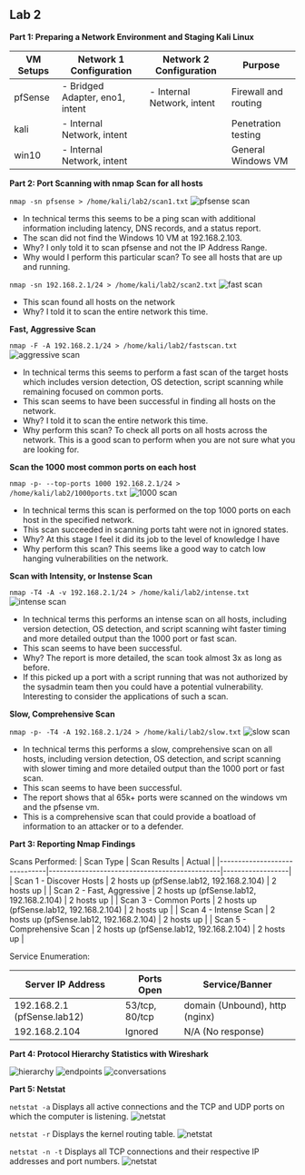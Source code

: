 ## Lab 2

**Part 1: Preparing a Network Environment and Staging Kali Linux**

| VM Setups | Network 1 Configuration             | Network 2 Configuration                | Purpose             |
|-----------|-------------------------------------|---------------------------------------|---------------------|
| pfSense   | - Bridged Adapter, eno1, intent     | - Internal Network, intent            | Firewall and routing |
| kali      | - Internal Network, intent           |                                       | Penetration testing  |
| win10     | - Internal Network, intent           |                                       | General Windows VM  |

**Part 2: Port Scanning with nmap**
**Scan for all hosts**

`nmap -sn pfsense > /home/kali/lab2/scan1.txt`
![pfsense scan](media/lab2-1.png)

- In technical terms this seems to be a ping scan with additional information including latency, DNS records, and a status report.
- The scan did not find the Windows 10 VM at 192.168.2.103.
- Why?  I only told it to scan pfsense and not the IP Address Range.
- Why would I perform this particular scan? To see all hosts that are up and running.

`nmap -sn 192.168.2.1/24 > /home/kali/lab2/scan2.txt`
![fast scan](media/lab2-2.png)

- This scan found all hosts on the network
- Why?  I told it to scan the entire network this time.

**Fast, Aggressive Scan**

`nmap -F -A 192.168.2.1/24 > /home/kali/lab2/fastscan.txt`
![aggressive scan](media/lab2-3.png)

- In technical terms this seems to perform a fast scan of the target hosts which includes version detection, OS detection, script scanning while remaining focused on common ports.
- This scan seems to have been successful in finding all hosts on the network.
- Why?  I told it to scan the entire network this time.
- Why perform this scan?  To check all ports on all hosts across the network. This is a good scan to perform when you are not sure what you are looking for.

**Scan the 1000 most common ports on each host**

`nmap -p- --top-ports 1000 192.168.2.1/24 > /home/kali/lab2/1000ports.txt`
![1000 scan](media/lab2-4.png)

- In technical terms this scan is performed on the top 1000 ports on each host in the specified network.
- This scan succeeded in scanning ports taht were not in ignored states.
- Why? At this stage I feel it did its job to the level of knowledge I have
- Why perform this scan?  This seems like a good way to catch low hanging vulnerabilities on the network.

**Scan with Intensity, or Instense Scan**

`nmap -T4 -A -v 192.168.2.1/24 > /home/kali/lab2/intense.txt`
![intense scan](media/lab2-5.png)

- In technical terms this performs an intense scan on all hosts, including version detection, OS detection, and script scanning wiht faster timing and more detailed output than the 1000 port or fast scan.
- This scan seems to have been successful.
- Why? The report is more detailed, the scan took almost 3x as long as before.
- If this picked up a port with a script running that was not authorized by the sysadmin team then you could have a potential vulnerability.  Interesting to consider the applications of such a scan.

**Slow, Comprehensive Scan**

`nmap -p- -T4 -A 192.168.2.1/24 > /home/kali/lab2/slow.txt`
![slow scan](media/lab2-6.png)

- In technical terms this performs a slow, comprehensive scan on all hosts, including version detection, OS detection, and script scanning with slower timing and more detailed output than the 1000 port or fast scan.
- This scan seems to have been successful.
- The report shows that al 65k+ ports were scanned on the windows vm and the pfsense vm.
- This is a comprehensive scan that could provide a boatload of information to an attacker or to a defender.

**Part 3: Reporting Nmap Findings**

Scans Performed:
| Scan Type                    | Scan Results                                  | Actual           |
|------------------------------|-----------------------------------------------|------------------|
| Scan 1 - Discover Hosts      | 2 hosts up (pfSense.lab12, 192.168.2.104)   | 2 hosts up       |
| Scan 2 - Fast, Aggressive    | 2 hosts up (pfSense.lab12, 192.168.2.104)   | 2 hosts up       |
| Scan 3 - Common Ports        | 2 hosts up (pfSense.lab12, 192.168.2.104)   | 2 hosts up       |
| Scan 4 - Intense Scan        | 2 hosts up (pfSense.lab12, 192.168.2.104)   | 2 hosts up       |
| Scan 5 - Comprehensive Scan  | 2 hosts up (pfSense.lab12, 192.168.2.104)   | 2 hosts up       |

Service Enumeration:

| Server IP Address      | Ports Open        | Service/Banner  |
|------------------------|--------------------|-----------------|
| 192.168.2.1 (pfSense.lab12) | 53/tcp, 80/tcp    | domain (Unbound), http (nginx) |
| 192.168.2.104          | Ignored            | N/A (No response) |

**Part 4: Protocol Hierarchy Statistics with Wireshark**

![hierarchy](media/lab2-7.png)
![endpoints](media/lab2-8.png)
![conversations](media/lab2-9.png)

**Part 5: Netstat**

`netstat -a`
Displays all active connections and the TCP and UDP ports on which the computer is listening.
![netstat](media/lab2-10.png)

`netstat -r`
Displays the kernel routing table.
![netstat](media/lab2-11.png)

`netstat -n -t` 
Displays all TCP connections and their respective IP addresses and port numbers.
![netstat](media/lab2-12.png)